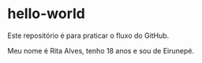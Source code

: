 # hello-world
Este repositório é para praticar o fluxo do GitHub.

Meu nome é Rita Alves, tenho 18 anos e sou de Eirunepé.
